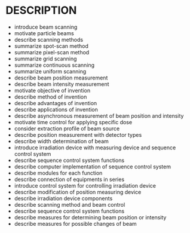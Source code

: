 # DESCRIPTION

- introduce beam scanning
- motivate particle beams
- describe scanning methods
- summarize spot-scan method
- summarize pixel-scan method
- summarize grid scanning
- summarize continuous scanning
- summarize uniform scanning
- describe beam position measurement
- describe beam intensity measurement
- motivate objective of invention
- describe method of invention
- describe advantages of invention
- describe applications of invention
- describe asynchronous measurement of beam position and intensity
- motivate time control for applying specific dose
- consider extraction profile of beam source
- describe position measurement with detector types
- describe width determination of beam
- introduce irradiation device with measuring device and sequence control system
- describe sequence control system functions
- describe computer implementation of sequence control system
- describe modules for each function
- describe connection of equipments in series
- introduce control system for controlling irradiation device
- describe modification of position measuring device
- describe irradiation device components
- describe scanning method and beam control
- describe sequence control system functions
- describe measures for determining beam position or intensity
- describe measures for possible changes of beam

